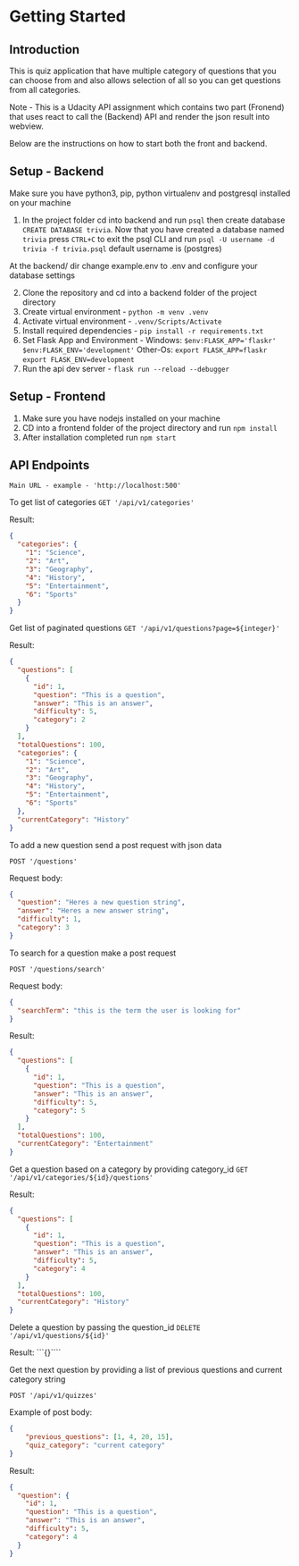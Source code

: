 # Getting Started

## Introduction

This is quiz application that have multiple category of questions that you can choose from and also allows selection of all so you can get questions from all categories.

Note - This is a Udacity API assignment which contains two part (Fronend) that uses react to call the (Backend) API and render the json result into webview.

Below are the instructions on how to start both the front and backend.

## Setup - Backend

Make sure you have python3, pip, python virtualenv and postgresql installed on your machine

1. In the project folder cd into backend and run `psql` then create database `CREATE DATABASE trivia`.
Now that you have created a database named `trivia` press `CTRL+C` to exit the psql CLI and run `psql -U username -d trivia -f trivia.psql` default username is (postgres)

At the backend/ dir change example.env to .env and configure your database settings

2. Clone the repository and cd into a backend folder of the project directory
3. Create virtual environment - `python -m venv .venv`
4. Activate virtual environment - `.venv/Scripts/Activate`
5. Install required dependencies - `pip install -r requirements.txt`
6. Set Flask App and Environment - Windows: `$env:FLASK_APP='flaskr'  $env:FLASK_ENV='development'` Other-Os: `export FLASK_APP=flaskr` `export FLASK_ENV=development`
7. Run the api dev server - `flask run --reload --debugger`


## Setup - Frontend

1. Make sure you have nodejs installed on your machine
2. CD into a frontend folder of the project directory and run `npm install`
3. After installation completed run `npm start`

## API Endpoints

`Main URL - example - 'http://localhost:500'`

To get list of categories
`GET '/api/v1/categories'`

Result:
```json
{
  "categories": {
    "1": "Science",
    "2": "Art",
    "3": "Geography",
    "4": "History",
    "5": "Entertainment",
    "6": "Sports"
  }
}
```
Get list of paginated questions
`GET '/api/v1/questions?page=${integer}'`

Result:
```json
{
  "questions": [
    {
      "id": 1,
      "question": "This is a question",
      "answer": "This is an answer",
      "difficulty": 5,
      "category": 2
    }
  ],
  "totalQuestions": 100,
  "categories": {
    "1": "Science",
    "2": "Art",
    "3": "Geography",
    "4": "History",
    "5": "Entertainment",
    "6": "Sports"
  },
  "currentCategory": "History"
}
```

To add a new question send a post request with json data 

`POST '/questions'`

Request body:
```json
{
  "question": "Heres a new question string",
  "answer": "Heres a new answer string",
  "difficulty": 1,
  "category": 3
}
```

To search for a question make a post request

`POST '/questions/search'`

Request body:
```json
{
  "searchTerm": "this is the term the user is looking for"
}
```
Result:
```json
{
  "questions": [
    {
      "id": 1,
      "question": "This is a question",
      "answer": "This is an answer",
      "difficulty": 5,
      "category": 5
    }
  ],
  "totalQuestions": 100,
  "currentCategory": "Entertainment"
}
```

Get a question based on a category by providing category_id
`GET '/api/v1/categories/${id}/questions'`

Result:
```json
{
  "questions": [
    {
      "id": 1,
      "question": "This is a question",
      "answer": "This is an answer",
      "difficulty": 5,
      "category": 4
    }
  ],
  "totalQuestions": 100,
  "currentCategory": "History"
}
```

Delete a question by passing the question_id
`DELETE '/api/v1/questions/${id}'`

Result:
```{}````

Get the next question by providing a list of previous questions and current category string

`POST '/api/v1/quizzes'`

Example of post body:
```json
{
    "previous_questions": [1, 4, 20, 15],
    "quiz_category": "current category"   
}
```

Result:
```json
{
  "question": {
    "id": 1,
    "question": "This is a question",
    "answer": "This is an answer",
    "difficulty": 5,
    "category": 4
  }
}
```
